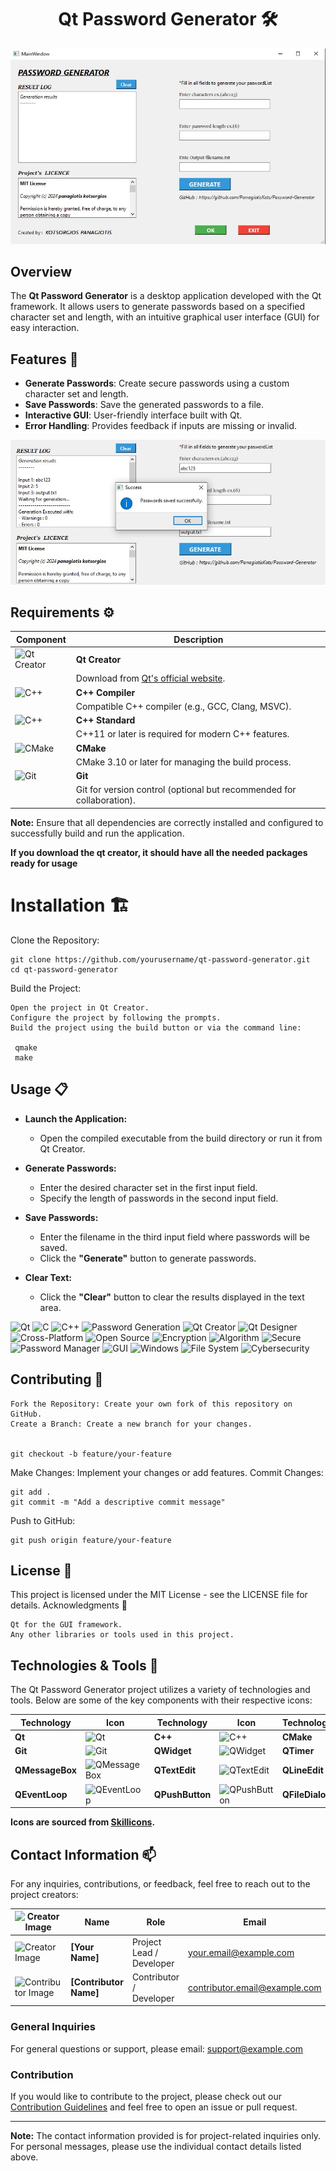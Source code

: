 <div align = "center">

    
# Qt Password Generator 🛠️


</div>


<div align = "center">

<img src = "img/img2.jpg">

</div>


## Overview

The **Qt Password Generator** is a desktop application developed with the Qt framework. It allows users to generate passwords based on a specified character set and length, with an intuitive graphical user interface (GUI) for easy interaction.

## Features 🌟

- **Generate Passwords**: Create secure passwords using a custom character set and length.
- **Save Passwords**: Save the generated passwords to a file.
- **Interactive GUI**: User-friendly interface built with Qt.
- **Error Handling**: Provides feedback if inputs are missing or invalid.



<div align = "center">

<img src = "img/img1.jpg">

</div>



## Requirements ⚙️

| Component        | Description                                         |
|------------------|-----------------------------------------------------|
| ![Qt Creator](https://img.shields.io/badge/Qt%20Creator-%23000000.svg?style=for-the-badge&logo=qt-creator&logoColor=white) | **Qt Creator**  |
|                  | Download from [Qt's official website](https://www.qt.io/download). |
| ![C++](https://img.shields.io/badge/c++-%2300599C.svg?style=for-the-badge&logo=c%2B%2B&logoColor=white) | **C++ Compiler** |
|                  | Compatible C++ compiler (e.g., GCC, Clang, MSVC).  |
| ![C++](https://img.shields.io/badge/c++-%2300599C.svg?style=for-the-badge&logo=c%2B%2B&logoColor=white) | **C++ Standard** |
|                  | C++11 or later is required for modern C++ features. |
| ![CMake](https://img.shields.io/badge/cmake-%232D72D9.svg?style=for-the-badge&logo=cmake&logoColor=white) | **CMake**        |
|                  | CMake 3.10 or later for managing the build process. |
| ![Git](https://img.shields.io/badge/git-%23F05032.svg?style=for-the-badge&logo=git&logoColor=white) | **Git**          |
|                  | Git for version control (optional but recommended for collaboration). |



**Note:** Ensure that all dependencies are correctly installed and configured to successfully build and run the application.

**If you download the qt creator, it should have all the needed packages ready for usage**




# Installation 🏗️

Clone the Repository:



    git clone https://github.com/yourusername/qt-password-generator.git
    cd qt-password-generator

Build the Project:

    Open the project in Qt Creator.
    Configure the project by following the prompts.
    Build the project using the build button or via the command line:

     qmake
     make



## Usage 📋

- **Launch the Application:**
  - Open the compiled executable from the build directory or run it from Qt Creator.

- **Generate Passwords:**
  - Enter the desired character set in the first input field.
  - Specify the length of passwords in the second input field.
  

- **Save Passwords:**
  - Enter the filename in the third input field where passwords will be saved.
  - Click the **"Generate"** button to generate passwords.

- **Clear Text:**
  - Click the **"Clear"** button to clear the results displayed in the text area.


![Qt](https://img.shields.io/badge/Qt-%232F4F4F.svg?style=for-the-badge&logo=qt&logoColor=white) 
![C](https://img.shields.io/badge/c-%2300599C.svg?style=for-the-badge&logo=c&logoColor=white) 
![C++](https://img.shields.io/badge/c++-%2300599C.svg?style=for-the-badge&logo=c%2B%2B&logoColor=white) 
![Password Generation](https://img.shields.io/badge/password%20generation-%23000000.svg?style=for-the-badge&logo=key&logoColor=white)
![Qt Creator](https://img.shields.io/badge/Qt%20Creator-%23000000.svg?style=for-the-badge&logo=qt-creator&logoColor=white) 
![Qt Designer](https://img.shields.io/badge/Qt%20Designer-%23000000.svg?style=for-the-badge&logo=qt&logoColor=white) 
![Cross-Platform](https://img.shields.io/badge/cross%20platform-%231A73E8.svg?style=for-the-badge&logo=ubuntu&logoColor=white)
![Open Source](https://img.shields.io/badge/open%20source-%232D72D9.svg?style=for-the-badge&logo=open-source-initiative&logoColor=white)
![Encryption](https://img.shields.io/badge/encryption-%231E88E5.svg?style=for-the-badge&logo=key&logoColor=white) 
![Algorithm](https://img.shields.io/badge/algorithm-%238E24AA.svg?style=for-the-badge&logo=algorithm&logoColor=white) 
![Secure](https://img.shields.io/badge/secure-%239E9D24.svg?style=for-the-badge&logo=security&logoColor=white) 
![Password Manager](https://img.shields.io/badge/password%20manager-%23FF5722.svg?style=for-the-badge&logo=password&logoColor=white) 
![GUI](https://img.shields.io/badge/gui-%234CAF50.svg?style=for-the-badge&logo=gui&logoColor=white)
![Windows](https://img.shields.io/badge/windows-%2317B2A3.svg?style=for-the-badge&logo=windows&logoColor=white) 
![File System](https://img.shields.io/badge/file%20system-%238E24AA.svg?style=for-the-badge&logo=filesystem&logoColor=white) 
![Cybersecurity](https://img.shields.io/badge/cybersecurity-%23000000.svg?style=for-the-badge&logo=cybersecurity&logoColor=white)



## Contributing 🤝

    Fork the Repository: Create your own fork of this repository on GitHub.
    Create a Branch: Create a new branch for your changes.


    git checkout -b feature/your-feature

Make Changes: Implement your changes or add features.
Commit Changes:

    git add .
    git commit -m "Add a descriptive commit message"

Push to GitHub:

    git push origin feature/your-feature




## License 📜

This project is licensed under the MIT License - see the LICENSE file for details.
Acknowledgments 🎉

    Qt for the GUI framework.
    Any other libraries or tools used in this project.


## Technologies & Tools 🚀

The Qt Password Generator project utilizes a variety of technologies and tools. Below are some of the key components with their respective icons:

| Technology       | Icon                                                 | Technology       | Icon                                                 | Technology       | Icon                                                 |
|------------------|------------------------------------------------------|------------------|------------------------------------------------------|------------------|------------------------------------------------------|
| **Qt**           | ![Qt](https://skillicons.dev/icons?i=qt)             | **C++**          | ![C++](https://skillicons.dev/icons?i=cplus)         | **CMake**        | ![CMake](https://skillicons.dev/icons?i=cmake)       |
| **Git**          | ![Git](https://skillicons.dev/icons?i=git)           | **QWidget**      | ![QWidget](https://skillicons.dev/icons?i=qt)        | **QTimer**       | ![QTimer](https://skillicons.dev/icons?i=qt)        |
| **QMessageBox**  | ![QMessageBox](https://skillicons.dev/icons?i=qt)     | **QTextEdit**    | ![QTextEdit](https://skillicons.dev/icons?i=qt)      | **QLineEdit**    | ![QLineEdit](https://skillicons.dev/icons?i=qt)      |
| **QEventLoop**   | ![QEventLoop](https://skillicons.dev/icons?i=qt)      | **QPushButton**  | ![QPushButton](https://skillicons.dev/icons?i=qt)    | **QFileDialog**  | ![QFileDialog](https://skillicons.dev/icons?i=qt)    |

**Icons are sourced from [Skillicons](https://skillicons.dev/).**



## Contact Information 📫

For any inquiries, contributions, or feedback, feel free to reach out to the project creators:

| ![Creator Image](path/to/creator_image.png) | **Name**        | **Role**                   | **Email**                | **GitHub**                                      | **LinkedIn**                                   | **Twitter**                                   | **Facebook**                                  |
|----------------------------------------------|-----------------|----------------------------|--------------------------|------------------------------------------------|-----------------------------------------------|-----------------------------------------------|-----------------------------------------------|
| ![Creator Image](path/to/creator_image.png) | **[Your Name]** | Project Lead / Developer   | your.email@example.com   | [![GitHub](https://skillicons.dev/icons?i=github)](https://github.com/yourusername)     | [![LinkedIn](https://skillicons.dev/icons?i=linkedin)](https://www.linkedin.com/in/yourprofile) | [![Twitter](https://skillicons.dev/icons?i=twitter)](https://twitter.com/yourusername) | [![Facebook](https://skillicons.dev/icons?i=facebook)](https://facebook.com/yourusername) |
| ![Contributor Image](path/to/contributor_image.png) | **[Contributor Name]** | Contributor / Developer    | contributor.email@example.com | [![GitHub](https://skillicons.dev/icons?i=github)](https://github.com/contributorusername) | [![LinkedIn](https://skillicons.dev/icons?i=linkedin)](https://www.linkedin.com/in/contributorprofile) | [![Twitter](https://skillicons.dev/icons?i=twitter)](https://twitter.com/contributorusername) | [![Facebook](https://skillicons.dev/icons?i=facebook)](https://facebook.com/contributorusername) |

### General Inquiries

For general questions or support, please email: [support@example.com](mailto:support@example.com)

### Contribution

If you would like to contribute to the project, please check out our [Contribution Guidelines](CONTRIBUTING.md) and feel free to open an issue or pull request.

---

**Note:** The contact information provided is for project-related inquiries only. For personal messages, please use the individual contact details listed above.






